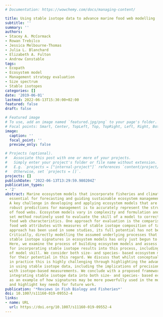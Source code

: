```yaml
---
# Documentation: https://wowchemy.com/docs/managing-content/

title: Using stable isotope data to advance marine food web modelling
subtitle: ''
summary: ''
authors:
- Stacey A. McCormack
- Rowan Trebilco
- Jessica Melbourne-Thomas
- Julia L. Blanchard
- Elizabeth A. Fulton
- Andrew Constable
tags:
- Ecopath
- Ecosystem model
- Management strategy evaluation
- Size spectrum
- Stable isotopes
categories: []
date: '2019-06-01'
lastmod: 2022-06-13T15:30:00+02:00
featured: false
draft: false

# Featured image
# To use, add an image named `featured.jpg/png` to your page's folder.
# Focal points: Smart, Center, TopLeft, Top, TopRight, Left, Right, BottomLeft, Bottom, BottomRight.
image:
  caption: ''
  focal_point: ''
  preview_only: false

# Projects (optional).
#   Associate this post with one or more of your projects.
#   Simply enter your project's folder or file name without extension.
#   E.g. `projects = ["internal-project"]` references `content/project/deep-learning/index.md`.
#   Otherwise, set `projects = []`.
projects: []
publishDate: '2022-06-13T13:29:59.980204Z'
publication_types:
- '2'
abstract: Marine ecosystem models that incorporate fisheries and climate change are
  essential for forecasting and guiding sustainable ecosystem management decisions.
  A key challenge in developing and applying ecosystem models that are able to provide
  robust predictions for management is to accurately represent the structure and dynamics
  of food webs. Ecosystem models vary in complexity and formulation and there is no
  set method routinely used to evaluate the skill of a model to correctly represent
  food web characteristics. One approach for evaluation is the comparison of modelled
  food web attributes with measures of stable isotope composition of taxa. While this
  approach has been used in some studies, its full potential has not been realised.
  Critically, directly modelling the assumed underlying processes that give rise to
  stable isotope signatures in ecosystem models has only just begun to be explored.
  Here, we examine the process of building ecosystem models and assess the potential
  for incorporating stable isotope results into this process, including the evaluation
  of model skill. We consider both size- and species- based ecosystem modelling approaches
  for their potential in this regard. We discuss that whilst conceptually achievable,
  in practice this is highly challenging through highlighting the advances and challenges
  in using stable isotope data, including the implications of precision associated
  with isotope-based measurements. We conclude with a proposed framework for explicitly
  integrating stable isotope data into both size- and species- based ecosystem models
  as an example of how signatures may be more powerfully used in the modelling process,
  and highlight key needs for future work.
publication: '*Reviews in Fish Biology and Fisheries*'
doi: 10.1007/s11160-019-09552-4
links:
- name: URL
  url: https://doi.org/10.1007/s11160-019-09552-4
---
```

